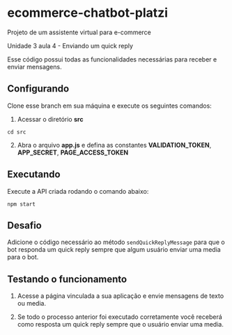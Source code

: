 # ecommerce-chatbot-platzi
Projeto de um assistente virtual para e-commerce

Unidade 3 aula 4 - Enviando um quick reply

Esse código possui todas as funcionalidades necessárias para receber e enviar mensagens.

## Configurando

Clone esse branch em sua máquina e execute os seguintes comandos:

1. Acessar o diretório **src**

`cd src`

2. Abra o arquivo **app.js** e defina as constantes **VALIDATION_TOKEN**, **APP_SECRET**, **PAGE_ACCESS_TOKEN**

## Executando

Execute a API criada rodando o comando abaixo:

`npm start`

## Desafio 

Adicione o código necessário ao método `sendQuickReplyMessage` para que o bot responda um quick reply sempre que algum usuário enviar uma media para o bot.

## Testando o funcionamento

1. Acesse a página vinculada a sua aplicação e envie mensagens de texto ou media.

2. Se todo o processo anterior foi executado corretamente você receberá como resposta um quick reply sempre que o usuário enviar uma media.
